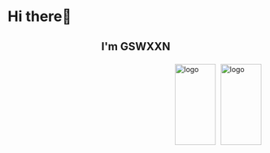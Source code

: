 # Hi there👋

<h2 align="center">I'm GSWXXN</h2>

<a href="#">
<img src="https://github-readme-stats.vercel.app/api?username=gswxxn&show_icons=true" alt="logo" height="160" width="80" align="right" style="margin: 5px; margin-bottom: 20px;" />
</a>

<a href="#">
<img src="https://github-readme-stats.vercel.app/api/top-langs/?username=gswxxn&layout=compact" alt="logo" height="160" width="80" align="right" style="margin: 5px; margin-bottom: 20px;" /> 
</a>


